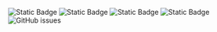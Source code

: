 ![Static Badge](https://img.shields.io/badge/blacklists-60-000000) ![Static Badge](https://img.shields.io/badge/blacklisted-2860249-cc0000) ![Static Badge](https://img.shields.io/badge/whitelisted-2243-00CC00) ![Static Badge](https://img.shields.io/badge/streaming_blacklist-28107-000000) ![GitHub issues](https://img.shields.io/github/issues/fabriziosalmi/blacklists)
